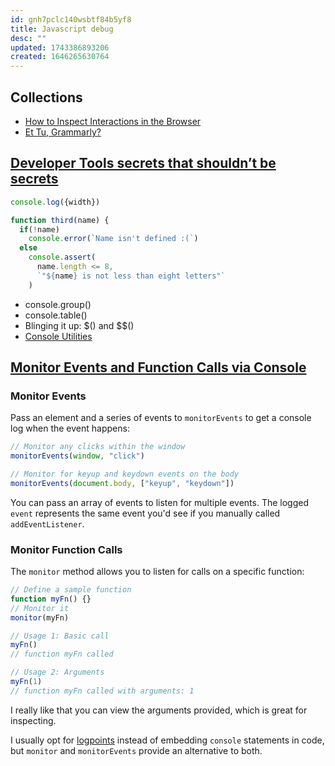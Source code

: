 ```yaml
---
id: gnh7pclc140wsbtf84b5yf8
title: Javascript debug
desc: ""
updated: 1743386893206
created: 1646265630764
---
```


## Collections

- [How to Inspect Interactions in the Browser](https://www.builder.io/blog/inspect-interactions-in-the-browser)
- [Et Tu, Grammarly?](https://dbushell.com/2025/03/29/et-tu-grammarly/)

## [Developer Tools secrets that shouldn’t be secrets](https://christianheilmann.com/2021/11/01/developer-tools-secrets-that-shouldnt-be-secrets/)

```javascript
console.log({width})

function third(name) {
  if(!name)
    console.error(`Name isn't defined :(`)
  else
    console.assert(
      name.length <= 8,
      `"${name} is not less than eight letters"`
    )
```

- console.group()
- console.table()
- Blinging it up: $() and $$()
- [Console Utilities](https://docs.microsoft.com/microsoft-edge/devtools-guide-chromium/console/utilities)

## [Monitor Events and Function Calls via Console](https://davidwalsh.name/monitorevents)

### Monitor Events

Pass an element and a series of events to `monitorEvents` to get a console log when the event happens:

```js
// Monitor any clicks within the window
monitorEvents(window, "click")

// Monitor for keyup and keydown events on the body
monitorEvents(document.body, ["keyup", "keydown"])
```

You can pass an array of events to listen for multiple events. The logged `event` represents the same event you'd see if you manually called `addEventListener`.

### Monitor Function Calls

The `monitor` method allows you to listen for calls on a specific function:

```js
// Define a sample function
function myFn() {}
// Monitor it
monitor(myFn)

// Usage 1: Basic call
myFn()
// function myFn called

// Usage 2: Arguments
myFn(1)
// function myFn called with arguments: 1
```

I really like that you can view the arguments provided, which is great for inspecting.

I usually opt for [logpoints](https://davidwalsh.name/logpoints) instead of embedding `console` statements in code, but `monitor` and `monitorEvents` provide an alternative to both.

